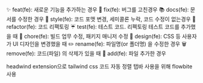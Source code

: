 ✨ feat(fe): 새로운 기능을 추가하는 경우
🐞 fix(fe): 버그를 고친경우
📚 docs(fe): 문서를 수정한 경우
📝 style(fe): 코드 포맷 변경, 세미콜론 누락, 코드 수정이 없는경우
🔨 refactor(fe): 코드 리팩토링
☔ test(fe): 테스트 코드. 리펙토링 테스트 코드를 추가했을 때
🧹 chore(fe): 빌드 업무 수정, 패키지 매니저 수정
💄 design(fe): CSS 등 사용자가 UI 디자인을 변경했을 때
✏️ rename(fe): 파일명(or 폴더명) 을 수정한 경우
🗑️ remove(fe): 코드(파일) 의 삭제가 있을 때
🌱 add(fe): 파일 추가한 경우

headwind extension으로 tailwind css 코드 자동 정렬
탭바 사용을 위해 flowbite 사용
